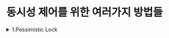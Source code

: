 # 동시성 제어를 위한 여러가지 방법들

<details>
  <summary>1.Pessimistic Lock</summary>
  <div markdown="1">

[상품 주문 시, Pessimistic Lock으로 동시성 제어](https://junghyungil.tistory.com/212)

  </div>
</details>